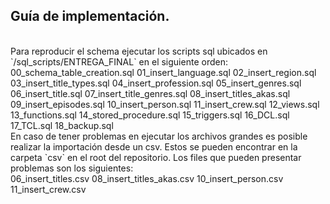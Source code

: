 ## Guía de implementación.
<br>
Para reproducir el schema ejecutar los scripts sql ubicados en `/sql_scripts/ENTREGA_FINAL` en el siguiente orden:
<br>
00_schema_table_creation.sql
01_insert_language.sql
02_insert_region.sql
03_insert_title_types.sql
04_insert_profession.sql
05_insert_genres.sql
06_insert_title.sql
07_insert_title_genres.sql
08_insert_titles_akas.sql
09_insert_episodes.sql
10_insert_person.sql
11_insert_crew.sql
12_views.sql
13_functions.sql
14_stored_procedure.sql
15_triggers.sql
16_DCL.sql
17_TCL.sql
18_backup.sql
<br>
En caso de tener problemas en ejecutar los archivos grandes es posible realizar la importación desde un csv. Estos se pueden encontrar en la carpeta `csv` en el root del repositorio.
Los files que pueden presentar problemas son los siguientes:
<br>
06_insert_titles.csv
08_insert_titles_akas.csv
10_insert_person.csv
11_insert_crew.csv
